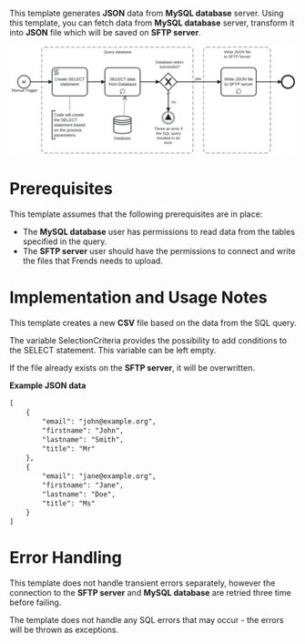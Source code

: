This template generates **JSON** data from **MySQL database** server. 
Using this template, you can fetch data from **MySQL database** server,  transform it into **JSON** file which will be saved on **SFTP server**.

![Template](assets/MySQL_SELECT_to_JSON_file_with_SFTP_upload.svg)

# Prerequisites

This template assumes that the following prerequisites are in place:

- The **MySQL database** user has permissions to read data from the tables specified in the query.
- The **SFTP server** user should have the permissions to connect and write the files that Frends needs to upload.

# Implementation and Usage Notes

This template creates a new **CSV** file based on the data from the SQL query.

The variable SelectionCriteria provides the possibility to add conditions to the SELECT statement. This variable can be left empty.

If the file already exists on the **SFTP server**, it will be overwritten.

**Example JSON data**
```
[
	{
		"email": "john@example.org",
		"firstname": "John",
		"lastname": "Smith",
		"title": "Mr"
	},
	{
		"email": "jane@example.org",
		"firstname": "Jane",
		"lastname": "Doe",
		"title": "Ms"
	}
]
```

# Error Handling

This template does not handle transient errors separately, however the connection to the **SFTP server** and **MySQL database** are retried three time before failing.

The template does not handle any SQL errors that may occur - the errors will be thrown as exceptions.